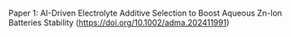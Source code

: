 Paper 1: AI-Driven Electrolyte Additive Selection to Boost Aqueous Zn-Ion Batteries Stability (https://doi.org/10.1002/adma.202411991)

